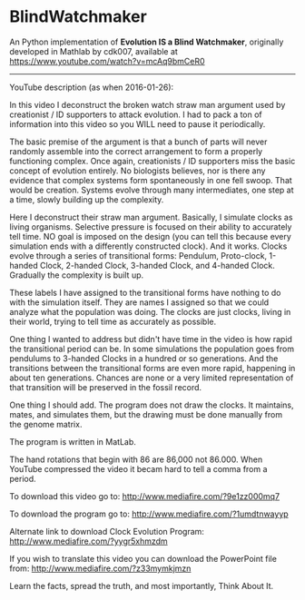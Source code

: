 # BlindWatchmaker
An Python implementation of **Evolution IS a Blind Watchmaker**, originally developed in Mathlab by cdk007, available at https://www.youtube.com/watch?v=mcAq9bmCeR0

---

YouTube description (as when 2016-01-26):

In this video I deconstruct the broken watch straw man argument used by creationist / ID supporters to attack evolution. I had to pack a ton of information into this video so you WILL need to pause it periodically.

The basic premise of the argument is that a bunch of parts will never randomly assemble into the correct arrangement to form a properly functioning complex. Once again, creationists / ID supporters miss the basic concept of evolution entirely. No biologists believes, nor is there any evidence that complex systems form spontaneously in one fell swoop. That would be creation. Systems evolve through many intermediates, one step at a time, slowly building up the complexity.

Here I deconstruct their straw man argument. Basically, I simulate clocks as living organisms. Selective pressure is focused on their ability to accurately tell time. NO goal is imposed on the design (you can tell this because every simulation ends with a differently constructed clock). And it works. Clocks evolve through a series of transitional forms: Pendulum, Proto-clock, 1-handed Clock, 2-handed Clock, 3-handed Clock, and 4-handed Clock. Gradually the complexity is built up.

These labels I have assigned to the transitional forms have nothing to do with the simulation itself. They are names I assigned so that we could analyze what the population was doing. The clocks are just clocks, living in their world, trying to tell time as accurately as possible.

One thing I wanted to address but didn't have time in the video is how rapid the transitional period can be. In some simulations the population goes from pendulums to 3-handed Clocks in a hundred or so generations. And the transitions between the transitional forms are even more rapid, happening in about ten generations. Chances are none or a very limited representation of that transition will be preserved in the fossil record.

One thing I should add. The program does not draw the clocks. It maintains, mates, and simulates them, but the drawing must be done manually from the genome matrix.

The program is written in MatLab.

The hand rotations that begin with 86 are 86,000 not 86.000. When YouTube compressed the video it becam hard to tell a comma from a period.

To download this video go to:
http://www.mediafire.com/?9e1zz000mq7

To download the program go to:
http://www.mediafire.com/?1umdtnwayyp

Alternate link to download Clock Evolution Program:
http://www.mediafire.com/?yygr5xhmzdm

If you wish to translate this video you can download the PowerPoint file from:
http://www.mediafire.com/?z33mymkjmzn

Learn the facts, spread the truth, and most importantly, Think About It.
